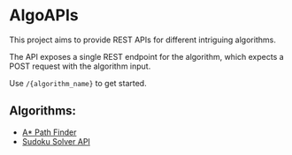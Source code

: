 # AlgoAPIs

This project aims to provide REST APIs for different intriguing algorithms.

The API exposes a single REST endpoint for the algorithm, which expects a POST request with the algorithm input.

Use `/{algorithm_name}` to get started.

## Algorithms:
- [A* Path Finder](https://github.com/rvarun11/algo-apis/tree/main/sudoku)
- [Sudoku Solver API]()

